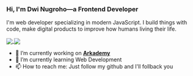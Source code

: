 ### Hi, I'm Dwi Nugroho—a Frontend Developer
I'm web developer specializing in modern JavaScript. I build things with code, make digital products to improve how humans living their life.

<a href="https://github.com/DwiNugroho/DwiNugroho">
  <img align="center" src="https://github-readme-stats.vercel.app/api/top-langs/?username=DwiNugroho&hide=" />
</a>
<a href="https://github.com/DwiNugroho/DwiNugroho">
  <img align="center" src="https://github-readme-stats.vercel.app/api?username=DwiNugroho&show_icons=true&line_height=27&count_private=true alt="DwiNugroho's GitHub Stats" />
</a>

<br />

- 🔭 I’m currently working on [**Arkademy**](https://www.arkademy.com/)
- 🌱 I’m currently learning Web Development
- 📫 How to reach me: Just follow my github and I'll follback you
